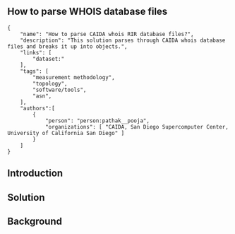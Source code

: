
## How to parse WHOIS database files
~~~
{
    "name": "How to parse CAIDA whois RIR database files?",
    "description": "This solution parses through CAIDA whois database files and breaks it up into objects.",
    "links": [
        "dataset:"
    ],
    "tags": [
        "measurement methodology",
        "topology",
        "software/tools",
        "asn",
    ],
    "authors":[
        {
            "person": "person:pathak__pooja",
            "organizations": [ "CAIDA, San Diego Supercomputer Center, University of California San Diego" ]
        }
    ]
}
~~~

## Introduction 




## Solution 



## Background 
